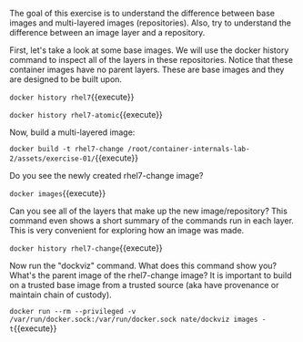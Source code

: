The goal of this exercise is to understand the difference between base images and multi-layered images (repositories). Also, try to understand the difference between an image layer and a repository.

First, let's take a look at some base images. We will use the docker history command to inspect all of the layers in these repositories. Notice that these container images have no parent layers. These are base images and they are designed to be built upon.

``docker history rhel7``{{execute}}

``docker history rhel7-atomic``{{execute}}

Now, build a multi-layered image:

``docker build -t rhel7-change /root/container-internals-lab-2/assets/exercise-01/``{{execute}}

Do you see the newly created rhel7-change image?

``docker images``{{execute}}

Can you see all of the layers that make up the new image/repository? This command even shows a short summary of the commands run in each layer. This is very convenient for exploring how an image was made.

``docker history rhel7-change``{{execute}}

Now run the "dockviz" command. What does this command show you? What's the parent image of the rhel7-change image? It is important to build on a trusted base image from a trusted source (aka have provenance or maintain chain of custody).

``docker run --rm --privileged -v /var/run/docker.sock:/var/run/docker.sock nate/dockviz images -t``{{execute}}
